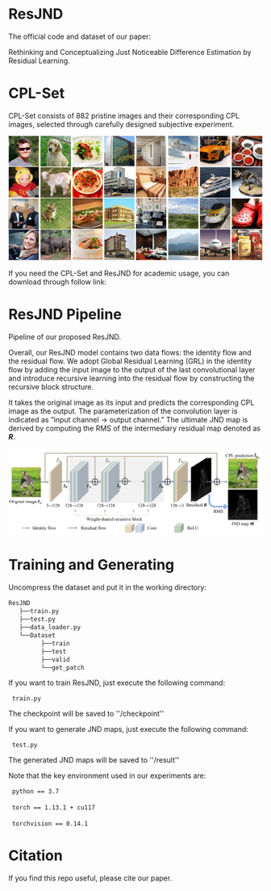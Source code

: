 # ResJND
The official code and dataset of our paper:

Rethinking and Conceptualizing Just Noticeable Difference Estimation by Residual Learning.

# CPL-Set

CPL-Set consists of 882 pristine images and their corresponding CPL images, selected through carefully designed subjective experiment.

 ![Image](https://github.com/Knife646/ResJND/blob/main/figure/CPL-Set.png)
 
If you need the CPL-Set and ResJND for academic usage, you can download through follow link:


# ResJND Pipeline
Pipeline of our proposed ResJND.

Overall, our ResJND model contains two data flows: the identity flow and the residual flow. We adopt Global Residual Learning (GRL) in the identity flow by adding the input image to the output of the last convolutional layer and introduce recursive learning into the residual flow by constructing the recursive block structure.

It takes the original image as its input and predicts the corresponding CPL image as the output. The parameterization of the convolution layer is indicated as ”input channel → output channel.” The ultimate JND map is derived by computing the RMS of the intermediary residual map denoted as ***R***.

 ![Image](https://github.com/Knife646/ResJND/blob/main/figure/ResJND.png)

# Training and Generating
Uncompress the dataset and put it in the working directory:
 
    ResJND
       ├──train.py
       ├──test.py
       ├──data_loader.py
       └──Dataset
             ├──train
             ├──test
             ├──valid
             └──get_patch

If you want to train ResJND, just execute the following command:

     train.py

The checkpoint will be saved to ''/checkpoint''

If you want to generate JND maps, just execute the following command:

     test.py

The generated JND maps will be saved to ''/result''

Note that the key environment used in our experiments are:

     python == 3.7
   
     torch == 1.13.1 + cu117
   
     torchvision == 0.14.1
   

# Citation
If you find this repo useful, please cite our paper.
             
